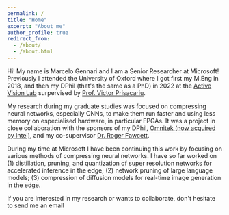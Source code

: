 ```yaml
---
permalink: /
title: "Home"
excerpt: "About me"
author_profile: true
redirect_from: 
  - /about/
  - /about.html
---
```


Hi! My name is Marcelo Gennari and I am a Senior Researcher at Microsoft! Previously I attended the University of Oxford where I got first my M.Eng in 2018, and then my DPhil (that's the same as a PhD) in 2022 at the [Active Vision Lab](https://www.robots.ox.ac.uk/ActiveVision/) surpervised by [Prof. Victor Prisacariu](https://eng.ox.ac.uk/people/victor-prisacariu/). 

My research during my graduate studies was focused on compressing neural networks, especially CNNs, to make them run faster and using less memory on especialised hardware, in particular FPGAs. It was a project in close collaboration with the sponsors of my DPhil, [Omnitek (now acquired by Intel)](https://www.anandtech.com/show/14215/intel-acquires-omnitek-fpga-video-acceleration-and-inferencing), and my co-supervisor [Dr. Roger Fawcett](https://www.linkedin.com/in/roger-fawcett-568ba51b/?originalSubdomain=uk). 

During my time at Microsoft I have been continuing this work by focusing on various methods of compressing neural networks. I have so far worked on (1) distillation, pruning, and quantization of super resolution networks for accelerated inference in the edge; (2) network pruning of large language models; (3) compression of diffusion models for real-time image generation in the edge.

If you are interested in my research or wants to collaborate, don't hesitate to send me an email
